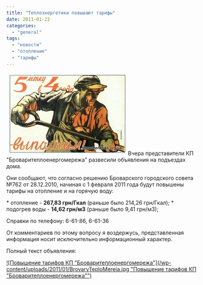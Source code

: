 ```yaml
---
title: "Теплоэнергетики повышают тарифы"
date: 2011-01-22
categories: 
  - "general"
tags: 
  - "новости"
  - "отопление"
  - "тарифы"
---
```


![Броваритепломережа](/wp-content/uploads/2011/01/energetiki.jpg "Броваритепломережа")Вчера представители КП "Броваритеплоенергомережа" развесили объявления на подъездах дома.

Они сообщают, что согласно решению Броварского городского совета №762 от 28.12.2010, начиная с 1 февраля 2011 года будут повышены тарифы на отопление и на горячую воду:

\* отопление - **267,83 грн/Гкал** (раньше было 214,26 грн/Гкал); \* подогрев воды - **14,62 грн/м3** (раньше было 9,41 грн/м3);

Справки по телефону: 6-61-86, 6-61-36

От комментариев по этому вопросу я воздержусь, представленная информация носит исключительно информационный характер.

Полный текст объявления: <!--more-->

[![Повышение тарифов КП "Броваритеплоенергомережа"](/wp-content/uploads/2011/01/BrovaryTeploMereja.jpg "Повышение тарифов КП "Броваритеплоенергомережа"")](/wp-content/uploads/2011/01/BrovaryTeploMereja.JPG "Повышение тарифов КП \"Броваритеплоенергомережа\"")
